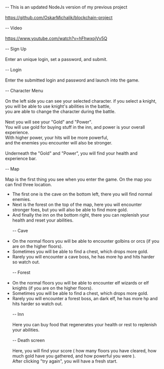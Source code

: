 -- This is an updated NodeJs version of my previous project <br/>
<br/>
https://github.com/OskarMichalik/blockchain-project<br/>
<br/>
-- Video<br/>
<br/>
https://www.youtube.com/watch?v=hFhwxojVv5Q<br/>
<br/>
-- Sign Up<br/>
<br/>
Enter an unique login, set a password, and submit.<br/>
<br/>
-- Login <br/>
<br/>
Enter the submitted login and password and launch into the game.<br/>
<br/>
-- Character Menu<br/>
<br/>
On the left side you can see your selected character. if you select a knight,<br/>
you will be able to use knight's abilities in the battle,<br/>
you are able to change the character during the battle.<br/>
<br/>
Next you will see your "Gold" and "Power".<br/>
You will use gold for buying stuff in the inn, and power is your overall experience.<br/>
With higher power, your hits will be more powerful,<br/>
and the enemies you encounter will also be stronger.<br/>
<br/>
Underneath the "Gold" and "Power", you will find your health and experience bar.<br/>
<br/>
-- Map<br/>
<br/>
Map is the first thing you see when you enter the game. On the map you can find three location.<br/>

- The first one is the cave on the bottom left, there you will find normal enemies.<br/>
- Next is the forest on the top of the map, here you will encounter stronger foes, but you will also be able to find more gold.<br/>
- And finally the inn on the bottom right, there you can replenish your health and reset your abilities.<br/>
  <br/>
  -- Cave <br/>
  <br/>
- On the normal floors you will be able to encounter golbins or orcs (if you are on the higher floors).<br/>
- Sometimes you will be able to find a chest, which drops more gold.<br/>
- Rarely you will encounter a cave boss, he has more hp and hits harder so watch out.<br/>
  <br/>
  -- Forest<br/>
  <br/>
- On the normal floors you will be able to encounter elf wizards or elf knights (if you are on the higher floors).<br/>
- Sometimes you will be able to find a chest, which drops more gold.<br/>
- Rarely you will encounter a forest boss, an dark elf, he has more hp and hits harder so watch out.<br/>
  <br/>
  -- Inn<br/>
  <br/>
  Here you can buy food that regenerates your health or rest to replenish your abilities.<br/>
  <br/>
  -- Death screen<br/>
  <br/>
  Here, you will find your score ( how many floors you have cleared, how much gold have you gathered, and how powerful you were ).<br/>
  After clicking "try again", you will have a fresh start.<br/>
  <br/>

